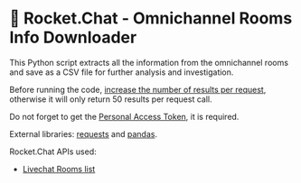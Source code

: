 # 🚀 Rocket.Chat - Omnichannel Rooms Info Downloader

This Python script extracts all the information from the omnichannel rooms and save as a CSV file for further analysis and investigation.

Before running the code, [increase the number of results per request](https://docs.rocket.chat/guides/administration/admin-panel/settings/general#rest-api), otherwise it will only return 50 results per request call.

Do not forget to get the [Personal Access Token](https://docs.rocket.chat/guides/user-guides/user-panel/managing-your-account/personal-access-token), it is required.

External libraries: [requests](https://requests.readthedocs.io/en/latest/) and [pandas](https://pandas.pydata.org/).

Rocket.Chat APIs used: 
- [Livechat Rooms list](https://developer.rocket.chat/reference/api/rest-api/endpoints/omnichannel/omnichannel-endpoints/rooms/livechat-rooms-list)
